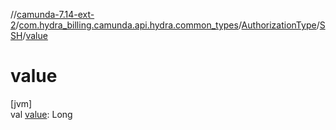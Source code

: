 //[camunda-7.14-ext-2](../../../../index.md)/[com.hydra_billing.camunda.api.hydra.common_types](../../index.md)/[AuthorizationType](../index.md)/[SSH](index.md)/[value](value.md)

# value

[jvm]\
val [value](value.md): Long
